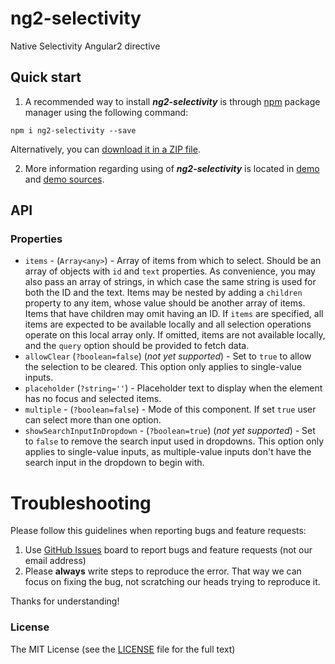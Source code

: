 # ng2-selectivity

Native Selectivity Angular2 directive

## Quick start

1. A recommended way to install ***ng2-selectivity*** is through [npm](https://www.npmjs.com/search?q=ng2-selectivity) package manager using the following command:

  `npm i ng2-selectivity --save`

  Alternatively, you can [download it in a ZIP file](https://github.com/valor-software/ng2-selectivity/archive/master.zip).

2. More information regarding using of ***ng2-selectivity*** is located in
  [demo](http://valor-software.github.io/ng2-selectivity/) and [demo sources](https://github.com/valor-software/ng2-selectivity/tree/master/demo).

## API

### Properties

  - `items` - (`Array<any>`) - Array of items from which to select. Should be an array of objects with `id` and `text` properties.
  As convenience, you may also pass an array of strings, in which case the same string is used for both the ID and the text.
  Items may be nested by adding a `children` property to any item, whose value should be another array of items. Items that have children may omit having an ID.
  If `items` are specified, all items are expected to be available locally and all selection operations operate on this local array only.
  If omitted, items are not available locally, and the `query` option should be provided to fetch data.
  - `allowClear` (`?boolean=false`) (*not yet supported*) - Set to `true` to allow the selection to be cleared. This option only applies to single-value inputs.
  - `placeholder` (`?string=''`) - Placeholder text to display when the element has no focus and selected items.
  - `multiple` - (`?boolean=false`) - Mode of this component. If set `true` user can select more than one option.
  - `showSearchInputInDropdown` - (`?boolean=true`) (*not yet supported*) - Set to `false` to remove the search input used in dropdowns.
  This option only applies to single-value inputs, as multiple-value inputs don't have the search input in the dropdown to begin with.

# Troubleshooting

Please follow this guidelines when reporting bugs and feature requests:

1. Use [GitHub Issues](https://github.com/valor-software/ng2-selectivity/issues) board to report bugs and feature requests (not our email address)
2. Please **always** write steps to reproduce the error. That way we can focus on fixing the bug, not scratching our heads trying to reproduce it.

Thanks for understanding!

### License

The MIT License (see the [LICENSE](https://github.com/valor-software/ng2-selectivity/blob/master/LICENSE) file for the full text)